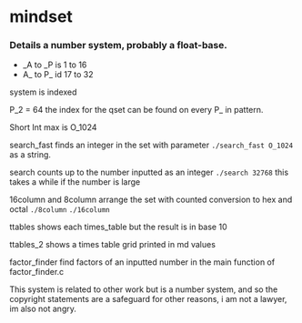 # mindset

### Details a number system, probably a float-base.

 - _A to _P is 1 to 16
 - A_ to P_ id 17 to 32

 system is indexed

 P_2 = 64 the index for the qset can be found on every P_ in pattern.

 Short Int max is O_1024

 search_fast finds an integer in the set with parameter ``` ./search_fast O_1024 ``` as a string.

 search counts up to the number inputted as an integer ``` ./search 32768 ``` this takes a while if the number is large

 16column and 8column arrange the set with counted conversion to hex and octal ```./8column``` ```./16column```

 ttables shows each times_table but the result is in base 10

 ttables_2 shows a times table grid printed in md values

 factor_finder find factors of an inputted number in the main function of factor_finder.c

 This system is related to other work but is a number system, and so the copyright statements are a safeguard for other reasons, i am not a lawyer, im also not angry.
